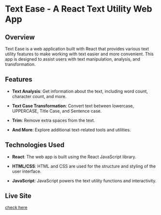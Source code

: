 # Text Ease - A React Text Utility Web App


## Overview

Text Ease is a web application built with React that provides various text utility features to make working with text easier and more convenient. This app is designed to assist users with text manipulation, analysis, and transformation.

## Features

- **Text Analysis**: Get information about the text, including word count, character count, and more.

- **Text Case Transformation**: Convert text between lowercase, UPPERCASE, Title Case, and Sentence case.

- **Trim**: Remove extra spaces from the text.

- **And More**: Explore additional text-related tools and utilities.

## Technologies Used

- **React**: The web app is built using the React JavaScript library.

- **HTML/CSS**: HTML and CSS are used for the structure and styling of the user interface.

- **JavaScript**: JavaScript powers the text utility functions and interactivity.

## Live Site

[check here](https://kishan-kr.github.io/text-ease/)
